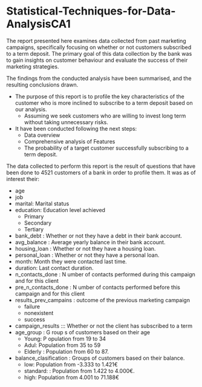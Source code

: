 # Statistical-Techniques-for-Data-AnalysisCA1

The report presented here examines data collected from past marketing campaigns, specifically focusing on whether or not customers subscribed to a term deposit. The primary goal of this data collection by the bank was to gain insights on customer behaviour and evaluate the success of their marketing strategies.

The findings from the conducted analysis have been summarised, and the resulting conclusions drawn.
- The purpose of this report is to profile the key characteristics of the customer who is more inclined to subscribe to a term deposit based on our analysis.
  - Assuming we seek customers who are willing to invest long term without taking unnecessary risks.
- It have been conducted following the next steps:
  - Data overview
  - Comprehensive analysis of Features
  - The probability of a target customer successfully subscribing to a term deposit.

The data collected to perform this report is the result of questions that have been done to 4521 customers of a bank in order to profile them. It was as of interest their:
- age
- job
- marital: Marital status
- education: Education level achieved
  - Primary
  - Secondary
  - Tertiary
- bank_debt : Whether or not they have a debt in their bank account.
- avg_balance : Average yearly balance in their bank account.
- housing_loan : Whether or not they have a housing loan.
- personal_loan : Whether or not they have a personal loan.
- month: Month they were contacted last time.
- duration: Last contact duration.
- n_contacts_done : N umber of contacts performed during this campaign and for this client
- pre_n_contacts_done : N umber of contacts performed before this campaign and for this client
- results_prev_campains : outcome of the previous marketing campaign
  - failure
  - nonexistent
  - success
- campaign_results ::: Whether or not the client has subscribed to a term
- age_group : G roup s of customers based on their age
  - Young: P opulation from 19 to 34
  - Adul: Population from 35 to 59
  - Elderly : Population from 60 to 87.
- balance_clasification : Groups of customers based on their balance.
  - low: Population from -3.333 to 1.421€
  - standard: : Population from 1.422 to 4.000€.
  - high: Population from 4.001 to 71.188€

